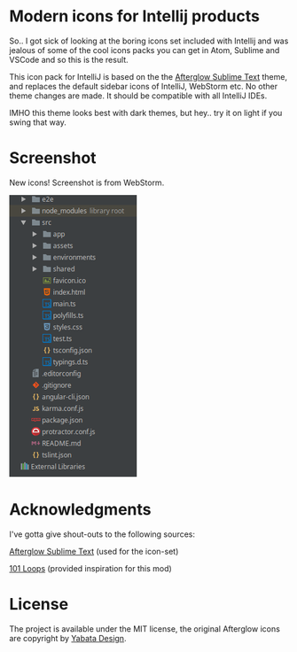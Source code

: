 # Modern icons for Intellij products

So.. I got sick of looking at the boring icons set included with Intellij and was jealous of some of the cool icons packs you can get in Atom, Sublime and VSCode and so this is the result.

This icon pack for IntelliJ is based on the the [Afterglow Sublime Text](https://github.com/YabataDesign/afterglow-theme) theme,
and replaces the default sidebar icons of IntelliJ, WebStorm etc. No other theme changes are made. It should be compatible with all IntelliJ IDEs.

IMHO this theme looks best with dark themes, but hey.. try it on light if you swing that way.

# Screenshot

New icons! Screenshot is from WebStorm.

![Screenshot](./Screenshot.png)

# Acknowledgments

I've gotta give shout-outs to the following sources:

[Afterglow Sublime Text](https://github.com/YabataDesign/afterglow-theme)
(used for the icon-set)

[101 Loops](https://github.com/101loops/idea-coffee-test-icon)
(provided inspiration for this mod)

# License

The project is available under the MIT license, the original Afterglow icons are copyright by [Yabata Design](https://github.com/YabataDesign).